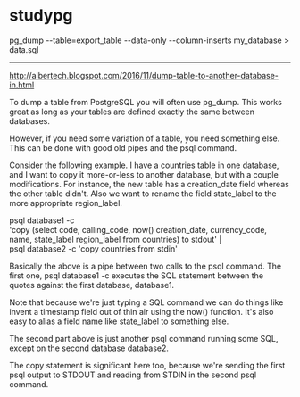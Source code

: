 # studypg

pg_dump --table=export_table --data-only --column-inserts my_database > data.sql

----

http://albertech.blogspot.com/2016/11/dump-table-to-another-database-in.html

To dump a table from PostgreSQL you will often use pg_dump. This works great as long as your tables are defined exactly the same between databases.

However, if you need some variation of a table, you need something else. This can be done with good old pipes and the psql command.

Consider the following example. I have a countries table in one database, and I want to copy it more-or-less to another database, but with a couple modifications. For instance, the new table has a creation_date field whereas the other table didn't. Also we want to rename the field state_label to the more appropriate region_label. 

psql database1 -c \
  'copy (select
     code,
     calling_code,
     now() creation_date,
     currency_code,
     name,
     state_label region_label
   from countries) to stdout' | \
psql database2 -c 'copy countries from stdin'

Basically the above is a pipe between two calls to the psql command. The first one, psql database1 -c executes the SQL statement between the quotes against the first database, database1.

Note that because we're just typing a SQL command we can do things like invent a timestamp field out of thin air using the now() function. It's also easy to alias a field name like state_label to something else.

The second part above is just another psql command running some SQL, except on the second database database2.

The copy statement is significant here too, because we're sending the first psql output to STDOUT and reading from STDIN in the second psql command.
